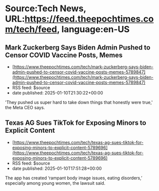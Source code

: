 # Source:Tech News, URL:https://feed.theepochtimes.com/tech/feed, language:en-US

## Mark Zuckerberg Says Biden Admin Pushed to Censor COVID Vaccine Posts, Memes
 - [https://www.theepochtimes.com/tech/mark-zuckerberg-says-biden-admin-pushed-to-censor-covid-vaccine-posts-memes-5789847](https://www.theepochtimes.com/tech/mark-zuckerberg-says-biden-admin-pushed-to-censor-covid-vaccine-posts-memes-5789847)
 - RSS feed: $source
 - date published: 2025-01-10T21:30:22+00:00

'They pushed us super hard to take down things that honestly were true,' the Meta CEO says.

## Texas AG Sues TikTok for Exposing Minors to Explicit Content
 - [https://www.theepochtimes.com/tech/texas-ag-sues-tiktok-for-exposing-minors-to-explicit-content-5789696](https://www.theepochtimes.com/tech/texas-ag-sues-tiktok-for-exposing-minors-to-explicit-content-5789696)
 - RSS feed: $source
 - date published: 2025-01-10T17:51:28+00:00

The app has created ‘rampant body image issues, eating disorders,’ especially among young women, the lawsuit said.

